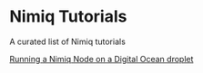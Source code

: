 # Nimiq Tutorials
A curated list of Nimiq tutorials

[Running a Nimiq Node on a Digital Ocean droplet](https://gist.github.com/rlafranchi/6a1772c07c1eccafe2f21f784632504d)
